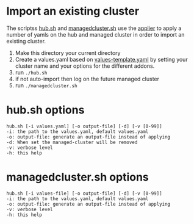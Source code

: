 # Import an existing cluster

The scriptss [hub.sh](./hub.sh) and [managedcluster.sh](./managedcluster.sh) use the [applier](https://github.com/open-cluster-management/library-go/blob/master/docs/applier.md) to apply a number of yamls on the hub and managed cluster in order to import an existing cluster.

1. Make this directory your current directory
2. Create a values.yaml based on [values-template.yaml](./values-template.yaml) by setting your cluster name and your options for the different addons.
3. run `./hub.sh`
4. if not auto-import then log on the future managed cluster
5. run `./managedcluster.sh`

# hub.sh options

```
hub.sh [-i values.yaml] [-o output-file] [-d] [-v [0-99]]
-i: the path to the values.yaml, default values.yaml
-o: output-file: generate an output-file instead of applying
-d: When set the managed-cluster will be removed
-v: verbose level
-h: this help
```

# managedcluster.sh options

```
hub.sh [-i values-file] [-o output-file] [-d] [-v [0-99]]
-i: the path to the values.yaml, default values.yaml
-o: output-file: generate an output-file instead of applying
-v: verbose level
-h: this help
```